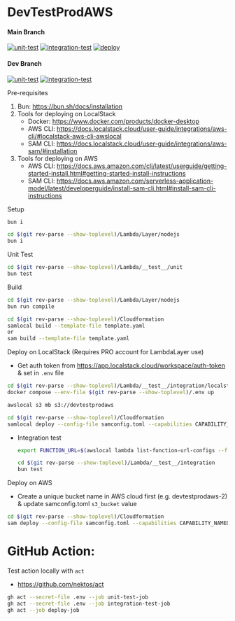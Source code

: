 # DevTestProdAWS

#### Main Branch

[![unit-test](https://github.com/RiskyFrisky/DevTestProdAWS/actions/workflows/unit-test.yml/badge.svg?branch=main)](https://github.com/RiskyFrisky/DevTestProdAWS/actions/workflows/unit-test.yml)
[![integration-test](https://github.com/RiskyFrisky/DevTestProdAWS/actions/workflows/integration-test.yml/badge.svg?branch=main)](https://github.com/RiskyFrisky/DevTestProdAWS/actions/workflows/integration-test.yml)
[![deploy](https://github.com/RiskyFrisky/DevTestProdAWS/actions/workflows/deploy.yml/badge.svg?branch=main)](https://github.com/RiskyFrisky/DevTestProdAWS/actions/workflows/deploy.yml)

#### Dev Branch

[![unit-test](https://github.com/RiskyFrisky/DevTestProdAWS/actions/workflows/unit-test.yml/badge.svg?branch=dev)](https://github.com/RiskyFrisky/DevTestProdAWS/actions/workflows/unit-test.yml)
[![integration-test](https://github.com/RiskyFrisky/DevTestProdAWS/actions/workflows/integration-test.yml/badge.svg?branch=dev)](https://github.com/RiskyFrisky/DevTestProdAWS/actions/workflows/integration-test.yml)

Pre-requisites

1. Bun: https://bun.sh/docs/installation
2. Tools for deploying on LocalStack
    - Docker: https://www.docker.com/products/docker-desktop
    - AWS CLI: https://docs.localstack.cloud/user-guide/integrations/aws-cli/#localstack-aws-cli-awslocal
    - SAM CLI: https://docs.localstack.cloud/user-guide/integrations/aws-sam/#installation
3. Tools for deploying on AWS
    - AWS CLI: https://docs.aws.amazon.com/cli/latest/userguide/getting-started-install.html#getting-started-install-instructions
    - SAM CLI: https://docs.aws.amazon.com/serverless-application-model/latest/developerguide/install-sam-cli.html#install-sam-cli-instructions

Setup

```bash
bun i

cd $(git rev-parse --show-toplevel)/Lambda/Layer/nodejs
bun i
```

Unit Test

```bash
cd $(git rev-parse --show-toplevel)/Lambda/__test__/unit
bun test
```

Build

```bash
cd $(git rev-parse --show-toplevel)/Lambda/Layer/nodejs
bun run compile

cd $(git rev-parse --show-toplevel)/Cloudformation
samlocal build --template-file template.yaml
or
sam build --template-file template.yaml
```

Deploy on LocalStack (Requires PRO account for LambdaLayer use)

-   Get auth token from https://app.localstack.cloud/workspace/auth-token & set in `.env` file

```bash
cd $(git rev-parse --show-toplevel)/Lambda/__test__/integration/localstack
docker compose --env-file $(git rev-parse --show-toplevel)/.env up

awslocal s3 mb s3://devtestprodaws

cd $(git rev-parse --show-toplevel)/Cloudformation
samlocal deploy --config-file samconfig.toml --capabilities CAPABILITY_NAMED_IAM --no-confirm-changeset
```

-   Integration test

    ```bash
    export FUNCTION_URL=$(awslocal lambda list-function-url-configs --function-name devtestprodaws-main | grep -o '"FunctionUrl": "[^"]*' | awk -F'"' '{print $4}')

    cd $(git rev-parse --show-toplevel)/Lambda/__test__/integration
    bun test
    ```

Deploy on AWS

-   Create a unique bucket name in AWS cloud first (e.g. devtestprodaws-2) & update samconfig.toml `s3_bucket` value

```bash
cd $(git rev-parse --show-toplevel)/Cloudformation
sam deploy --config-file samconfig.toml --capabilities CAPABILITY_NAMED_IAM --no-confirm-changeset
```

# GitHub Action:

Test action locally with `act`

-   https://github.com/nektos/act

```bash
gh act --secret-file .env --job unit-test-job
gh act --secret-file .env --job integration-test-job
gh act --job deploy-job
```

